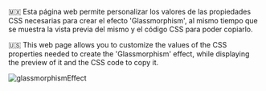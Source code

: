 🇲🇽 Esta página web permite personalizar los valores de las propiedades CSS necesarias para crear el efecto 'Glassmorphism', al mismo tiempo que se muestra la vista previa del 
mismo y el código CSS para poder copiarlo.

🇺🇸 This web page allows you to customize the values of the CSS properties needed to create the 'Glassmorphism' effect, while displaying the preview of it and the CSS code to 
copy it.


![glassmorphismEffect](https://github.com/user-attachments/assets/4270ae7c-280a-415a-953c-ead84786502f)
